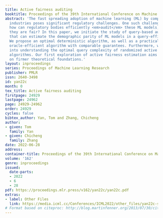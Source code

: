 ```yaml
---
title: Active fairness auditing
booktitle: Proceedings of the 39th International Conference on Machine Learning
abstract: 'The fast spreading adoption of machine learning (ML) by companies across
  industries poses significant regulatory challenges. One such challenge is scalability:
  how can regulatory bodies efficiently <em>audit</em> these ML models, ensuring that
  they are fair? In this paper, we initiate the study of query-based auditing algorithms
  that can estimate the demographic parity of ML models in a query-efficient manner.
  We propose an optimal deterministic algorithm, as well as a practical randomized,
  oracle-efficient algorithm with comparable guarantees. Furthermore, we make inroads
  into understanding the optimal query complexity of randomized active fairness estimation
  algorithms. Our first exploration of active fairness estimation aims to put AI governance
  on firmer theoretical foundations.'
layout: inproceedings
series: Proceedings of Machine Learning Research
publisher: PMLR
issn: 2640-3498
id: yan22c
month: 0
tex_title: Active fairness auditing
firstpage: 24929
lastpage: 24962
page: 24929-24962
order: 24929
cycles: false
bibtex_author: Yan, Tom and Zhang, Chicheng
author:
- given: Tom
  family: Yan
- given: Chicheng
  family: Zhang
date: 2022-06-28
address:
container-title: Proceedings of the 39th International Conference on Machine Learning
volume: '162'
genre: inproceedings
issued:
  date-parts:
  - 2022
  - 6
  - 28
pdf: https://proceedings.mlr.press/v162/yan22c/yan22c.pdf
extras:
- label: Other Files
  link: https://media.icml.cc/Conferences/ICML2022/other_files/yan22c-supp.zip
# Format based on citeproc: http://blog.martinfenner.org/2013/07/30/citeproc-yaml-for-bibliographies/
---
```

